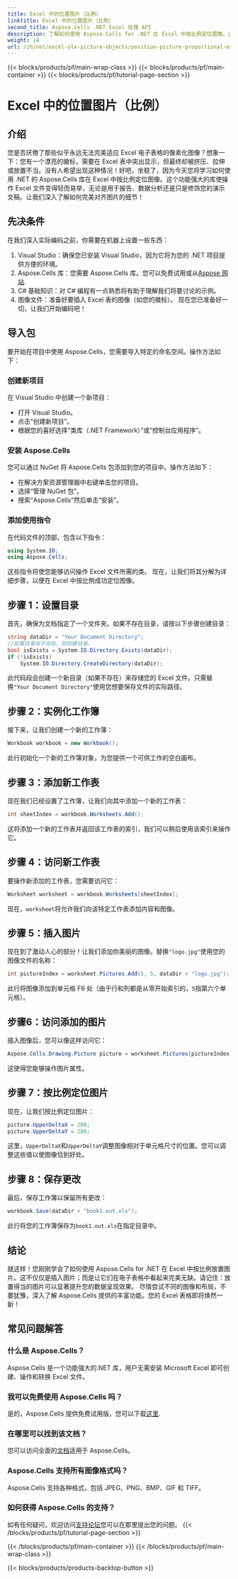 ```yaml
---
title: Excel 中的位置图片（比例）
linktitle: Excel 中的位置图片（比例）
second_title: Aspose.Cells .NET Excel 处理 API
description: 了解如何使用 Aspose.Cells for .NET 在 Excel 中按比例定位图像。让您的电子表格更具视觉吸引力。
weight: 14
url: /zh/net/excel-ole-picture-objects/position-picture-proportional-excel/
---
```


{{< blocks/products/pf/main-wrap-class >}}
{{< blocks/products/pf/main-container >}}
{{< blocks/products/pf/tutorial-page-section >}}

# Excel 中的位置图片（比例）

## 介绍
您是否厌倦了那些似乎永远无法完美适应 Excel 电子表格的像素化图像？想象一下：您有一个漂亮的徽标，需要在 Excel 表中突出显示，但最终却被挤压、拉伸或放置不当。没有人希望出现这种情况！好吧，坐稳了，因为今天您将学习如何使用 .NET 的 Aspose.Cells 库在 Excel 中按比例定位图像。这个功能强大的库使操作 Excel 文件变得轻而易举，无论是用于报告、数据分析还是只是修饰您的演示文稿。让我们深入了解如何完美对齐图片的细节！
## 先决条件
在我们深入实际编码之前，你需要在机器上设置一些东西：
1. Visual Studio：确保您已安装 Visual Studio，因为它将为您的 .NET 项目提供方便的环境。
2.  Aspose.Cells 库：您需要 Aspose.Cells 库。您可以免费试用或从[Aspose 网站](https://purchase.aspose.com/buy).
3. C# 基础知识：对 C# 编程有一点熟悉将有助于理解我们将要讨论的示例。
4. 图像文件：准备好要插入 Excel 表的图像（如您的徽标）。
现在您已准备好一切，让我们开始编码吧！
## 导入包
要开始在项目中使用 Aspose.Cells，您需要导入特定的命名空间。操作方法如下：
### 创建新项目
在 Visual Studio 中创建一个新项目：
- 打开 Visual Studio。
- 点击“创建新项目”。
- 根据您的喜好选择“类库（.NET Framework）”或“控制台应用程序”。
### 安装 Aspose.Cells
您可以通过 NuGet 将 Aspose.Cells 包添加到您的项目中。操作方法如下：
- 在解决方案资源管理器中右键单击您的项目。
- 选择“管理 NuGet 包”。
- 搜索“Aspose.Cells”然后单击“安装”。
### 添加使用指令
在代码文件的顶部，包含以下指令：
```csharp
using System.IO;
using Aspose.Cells;
```
这些指令将使您能够访问操作 Excel 文件所需的类。
现在，让我们将其分解为详细步骤，以便在 Excel 中按比例成功定位图像。
## 步骤 1：设置目录
首先，确保为文档指定了一个文件夹。如果不存在目录，请按以下步骤创建目录：
```csharp
string dataDir = "Your Document Directory";
//如果目录尚不存在，则创建目录。
bool isExists = System.IO.Directory.Exists(dataDir);
if (!isExists)
    System.IO.Directory.CreateDirectory(dataDir);
```
此代码段会创建一个新目录（如果不存在）来存储您的 Excel 文件。只需替换`"Your Document Directory"`使用您想要保存文件的实际路径。
## 步骤 2：实例化工作簿
接下来，让我们创建一个新的工作簿：
```csharp
Workbook workbook = new Workbook();
```
此行初始化一个新的工作簿对象，为您提供一个可供工作的空白画布。
## 步骤 3：添加新工作表
现在我们已经设置了工作簿，让我们向其中添加一个新的工作表：
```csharp
int sheetIndex = workbook.Worksheets.Add();
```
这将添加一个新的工作表并返回该工作表的索引，我们可以稍后使用该索引来操作它。
## 步骤 4：访问新工作表
要操作新添加的工作表，您需要访问它：
```csharp
Worksheet worksheet = workbook.Worksheets[sheetIndex];
```
现在，`worksheet`将允许我们向该特定工作表添加内容和图像。
## 步骤 5：插入图片
现在到了激动人心的部分！让我们添加你美丽的图像。替换`"logo.jpg"`使用您的图像文件的名称：
```csharp
int pictureIndex = worksheet.Pictures.Add(5, 5, dataDir + "logo.jpg");
```
此行将图像添加到单元格 F6 处（由于行和列都是从零开始索引的，`5`指第六个单元格）。
## 步骤6：访问添加的图片
插入图像后，您可以像这样访问它：
```csharp
Aspose.Cells.Drawing.Picture picture = worksheet.Pictures[pictureIndex];
```
这使得您能够操作图片属性。
## 步骤 7：按比例定位图片
现在，让我们按比例定位图片：
```csharp
picture.UpperDeltaX = 200;
picture.UpperDeltaY = 200;
```
这里，`UpperDeltaX`和`UpperDeltaY`调整图像相对于单元格尺寸的位置。您可以调整这些值以使图像恰到好处。
## 步骤 8：保存更改
最后，保存工作簿以保留所有更改：
```csharp
workbook.Save(dataDir + "book1.out.xls");
```
此行将您的工作簿保存为`book1.out.xls`在指定目录中。
## 结论
就这样！您刚刚学会了如何使用 Aspose.Cells for .NET 在 Excel 中按比例放置图片。这不仅仅是插入图片；而是让它们在电子表格中看起来完美无缺。请记住：放置得当的图片可以显著提升您的数据呈现效果。
尽情尝试不同的图像和布局，不要犹豫，深入了解 Aspose.Cells 提供的丰富功能。您的 Excel 表格即将焕然一新！
## 常见问题解答
### 什么是 Aspose.Cells？
Aspose.Cells 是一个功能强大的.NET 库，用户无需安装 Microsoft Excel 即可创建、操作和转换 Excel 文件。
### 我可以免费使用 Aspose.Cells 吗？
是的，Aspose.Cells 提供免费试用版，您可以下载[这里](https://releases.aspose.com/).
### 在哪里可以找到该文档？
您可以访问全面的[文档](https://reference.aspose.com/cells/net/)适用于 Aspose.Cells。
### Aspose.Cells 支持所有图像格式吗？
Aspose.Cells 支持各种格式，包括 JPEG、PNG、BMP、GIF 和 TIFF。
### 如何获得 Aspose.Cells 的支持？
如有任何疑问，欢迎访问[支持论坛](https://forum.aspose.com/c/cells/9)您可以在那里提出您的问题。
{{< /blocks/products/pf/tutorial-page-section >}}

{{< /blocks/products/pf/main-container >}}
{{< /blocks/products/pf/main-wrap-class >}}

{{< blocks/products/products-backtop-button >}}
